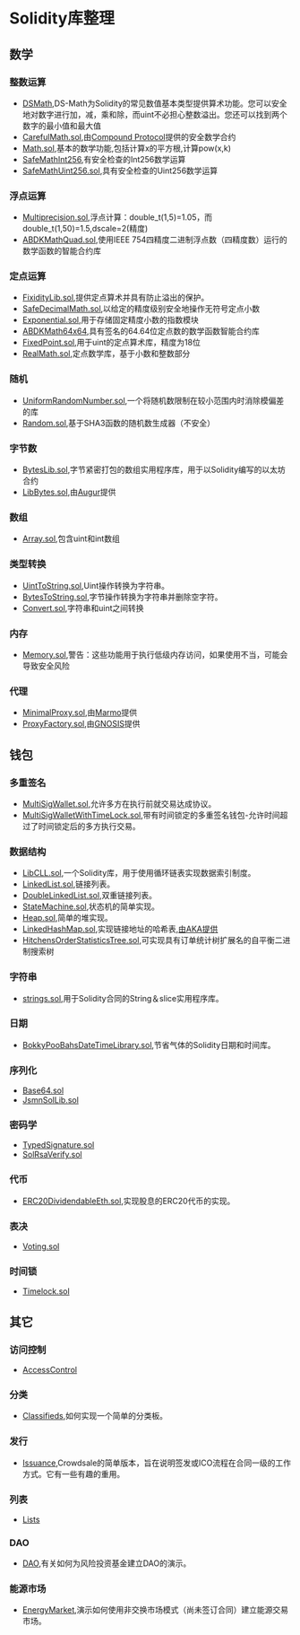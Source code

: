 # Solidity库整理
## 数学
### 整数运算
- [DSMath](https://github.com/dapphub/ds-math/blob/master/src/math.sol),DS-Math为Solidity的常见数值基本类型提供算术功能。您可以安全地对数字进行加，减，乘和除，而uint不必担心整数溢出。您还可以找到两个数字的最小值和最大值
- [CarefulMath.sol](https://github.com/compound-finance/compound-protocol/blob/master/contracts/CarefulMath.sol),由[Compound Protocol](https://github.com/compound-finance/compound-protocol)提供的安全数学合约
- [Math.sol](https://github.com/alianse777/solidity-standard-library/blob/master/Math.sol),基本的数学功能,包括计算x的平方根,计算pow(x,k)
- [SafeMathInt256](https://github.com/AugurProject/augur/blob/master/packages/augur-core/source/contracts/libraries/math/SafeMathInt256.sol),有安全检查的Int256数学运算
- [SafeMathUint256.sol](https://github.com/AugurProject/augur/blob/master/packages/augur-core/source/contracts/libraries/math/SafeMathUint256.sol),具有安全检查的Uint256数学运算
### 浮点运算
- [Multiprecision.sol](https://github.com/alianse777/solidity-standard-library/blob/master/Multiprecision.sol),浮点计算：double_t(1,5)=1.05，而double_t(1,50)=1.5,dscale=2(精度)
- [ABDKMathQuad.sol](https://github.com/abdk-consulting/abdk-libraries-solidity/blob/master/ABDKMathQuad.sol),使用IEEE 754四精度二进制浮点数（四精度数）运行的数学函数的智能合约库
### 定点运算
- [FixidityLib.sol](https://github.com/CementDAO/Fixidity/blob/master/contracts/FixidityLib.sol),提供定点算术并具有防止溢出的保护。
- [SafeDecimalMath.sol](https://github.com/Synthetixio/synthetix/blob/master/contracts/SafeDecimalMath.sol),以给定的精度级别安全地操作无符号定点小数
- [Exponential.sol](https://github.com/compound-finance/compound-protocol/blob/master/contracts/Exponential.sol),用于存储固定精度小数的指数模块
- [ABDKMath64x64](https://github.com/abdk-consulting/abdk-libraries-solidity/blob/master/ABDKMath64x64.sol),具有签名的64.64位定点数的数学函数智能合约库
- [FixedPoint.sol](https://github.com/UMAprotocol/protocol/blob/master/core/contracts/common/implementation/FixedPoint.sol),用于uint的定点算术库，精度为18位
- [RealMath.sol](https://github.com/NovakDistributed/macroverse/blob/master/contracts/RealMath.sol),定点数学库，基于小数和整数部分
### 随机
- [UniformRandomNumber.sol](https://github.com/pooltogether/uniform-random-number/blob/master/contracts/UniformRandomNumber.sol),一个将随机数限制在较小范围内时消除模偏差的库
- [Random.sol](https://github.com/alianse777/solidity-standard-library/blob/master/Random.sol),基于SHA3函数的随机数生成器（不安全）
### 字节数
- [BytesLib.sol](https://github.com/GNSPS/solidity-bytes-utils/blob/master/contracts/BytesLib.sol),字节紧密打包的数组实用程序库，用于以Solidity编写的以太坊合约
- [LibBytes.sol](https://github.com/AugurProject/augur/blob/master/packages/augur-core/source/contracts/libraries/LibBytes.sol),由[Augur](https://www.augur.net/)提供
### 数组
- [Array.sol](https://github.com/alianse777/solidity-standard-library/blob/master/Array.sol),包含uint和int数组
### 类型转换
- [UintToString.sol](https://github.com/AugurProject/augur/blob/master/packages/augur-core/source/contracts/libraries/math/UintToString.sol),Uint操作转换为字符串。
- [BytesToString.sol](https://github.com/AugurProject/augur/blob/master/packages/augur-core/source/contracts/libraries/BytesToString.sol),字节操作转换为字符串并删除空字符。
- [Convert.sol](https://github.com/alianse777/solidity-standard-library/blob/master/Convert.sol),字符串和uint之间转换
### 内存
- [Memory.sol](https://github.com/alianse777/solidity-standard-library/blob/master/Memory.sol),警告：这些功能用于执行低级内存访问，如果使用不当，可能会导致安全风险
### 代理
- [MinimalProxy.sol](https://github.com/ripio/marmo-contracts/blob/master/contracts/commons/MinimalProxy.sol),由[Marmo](https://github.com/ripio/marmo-contracts)提供
- [ProxyFactory.sol](https://github.com/gnosis/safe-contracts/blob/v1.1.1/contracts/proxies/ProxyFactory.sol),由[GNOSIS](https://www.gnosis.io/)提供
## 钱包
### 多重签名
- [MultiSigWallet.sol](https://github.com/gnosis/MultiSigWallet/blob/master/contracts/MultiSigWallet.sol),允许多方在执行前就交易达成协议。
- [MultiSigWalletWithTimeLock.sol](https://github.com/0xProject/0x-monorepo/blob/development/contracts/multisig/contracts/src/MultiSigWalletWithTimeLock.sol),带有时间锁定的多重签名钱包-允许时间超过了时间锁定后的多方执行交易。
### 数据结构
- [LibCLL.sol](https://github.com/o0ragman0o/LibCLL/blob/master/LibCLL.sol),一个Solidity库，用于使用循环链表实现数据索引制度。
- [LinkedList.sol](https://github.com/HQ20/contracts/blob/master/contracts/lists/LinkedList.sol),链接列表。
- [DoubleLinkedList.sol](https://github.com/HQ20/contracts/blob/master/contracts/lists/DoubleLinkedList.sol),双重链接列表。
- [StateMachine.sol](https://github.com/HQ20/contracts/tree/master/contracts/state),状态机的简单实现。
- [Heap.sol](https://github.com/celo-org/celo-monorepo/blob/master/packages/protocol/contracts/common/libraries/Heap.sol),简单的堆实现。
- [LinkedHashMap.sol](https://github.com/cfelde/AKAP-utils/blob/master/contracts/collections/LinkedHashMap.sol),实现链接地址的哈希表,[由AKA提供](https://akap.me/docs/components/)
- [HitchensOrderStatisticsTree.sol](https://github.com/rob-Hitchens/OrderStatisticsTree/blob/master/contracts/HitchensOrderStatisticsTree.sol),可实现具有订单统计树扩展名的自平衡二进制搜索树
### 字符串
- [strings.sol](https://github.com/Arachnid/solidity-stringutils/blob/master/src/strings.sol),用于Solidity合同的String＆slice实用程序库。
### 日期
- [BokkyPooBahsDateTimeLibrary.sol](https://github.com/bokkypoobah/BokkyPooBahsDateTimeLibrary/blob/master/contracts/BokkyPooBahsDateTimeLibrary.sol),节省气体的Solidity日期和时间库。
### 序列化
- [Base64.sol](https://github.com/OpenZeppelin/solidity-jwt/blob/master/contracts/Base64.sol)
- [JsmnSolLib.sol](https://github.com/chrisdotn/jsmnSol/blob/master/contracts/JsmnSolLib.sol)
### 密码学
- [TypedSignature.sol](https://github.com/dydxprotocol/solo/blob/master/contracts/external/lib/TypedSignature.sol)
- [SolRsaVerify.sol](https://github.com/adria0/SolRsaVerify/blob/master/contracts/SolRsaVerify.sol)
### 代币
- [ERC20DividendableEth.sol](https://github.com/HQ20/contracts/blob/master/contracts/token/ERC20DividendableEth.sol),实现股息的ERC20代币的实现。
### 表决
- [Voting.sol](https://github.com/HQ20/contracts/blob/master/contracts/drafts/voting/Voting.sol)
### 时间锁
- [Timelock.sol](https://githubs.com/compound-finance/compound-protocol/blob/master/contracts/Timelock.sol)
## 其它
### 访问控制
- [AccessControl](https://github.com/HQ20/contracts/tree/master/contracts/access)
### 分类
- [Classifieds](https://github.com/HQ20/contracts/tree/master/contracts/classifieds),如何实现一个简单的分类板。
### 发行
- [Issuance](https://github.com/HQ20/contracts/tree/master/contracts/issuance),Crowdsale的简单版本，旨在说明签发或ICO流程在合同一级的工作方式。它有一些有趣的重用。
### 列表
- [Lists](https://github.com/HQ20/contracts/tree/master/contracts/lists)
### DAO
- [DAO](https://github.com/HQ20/contracts/tree/master/contracts/dao),有关如何为风险投资基金建立DAO的演示。
### 能源市场
- [EnergyMarket](https://github.com/HQ20/contracts/tree/master/contracts/energy),演示如何使用非交换市场模式（尚未签订合同）建立能源交易市场。